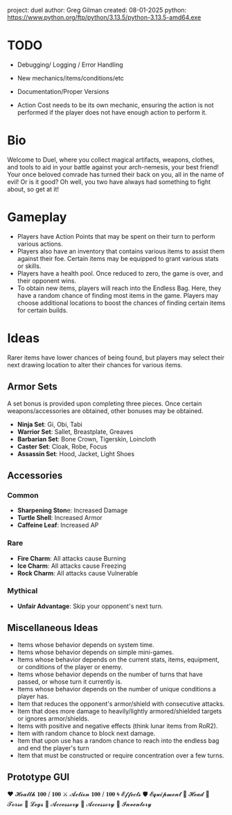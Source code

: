 project: duel
author: Greg Gilman
created: 08-01-2025
python: https://www.python.org/ftp/python/3.13.5/python-3.13.5-amd64.exe

# TODO
- Debugging/ Logging / Error Handling
- New mechanics/items/conditions/etc
- Documentation/Proper Versions

- Action Cost needs to be its own mechanic, ensuring the action is not performed if the player does not have enough action to perform it.

# Bio
Welcome to Duel, where you collect magical artifacts, weapons, clothes, and tools to aid in your battle against your arch-nemesis, your best friend! Your once beloved comrade has turned their back on you, all in the name of evil! Or is it good? Oh well, you two have always had something to fight about, so get at it!

# Gameplay                 
- Players have Action Points that may be spent on their turn to perform various actions.
- Players also have an inventory that contains various items to assist them against their foe. Certain items may be equipped to grant various stats or skills.
- Players have a health pool. Once reduced to zero, the game is over, and their opponent wins.
- To obtain new items, players will reach into the Endless Bag. Here, they have a random chance of finding most items in the game. Players may choose additional locations to boost the chances of finding certain items for certain builds.

# Ideas
Rarer items have lower chances of being found, but players may select their next drawing location to alter their chances for various items.

## Armor Sets
A set bonus is provided upon completing three pieces. Once certain weapons/accessories are obtained, other bonuses may be obtained.
- **Ninja Set**: Gi, Obi, Tabi
- **Warrior Set**: Sallet, Breastplate, Greaves
- **Barbarian Set**: Bone Crown, Tigerskin, Loincloth
- **Caster Set**: Cloak, Robe, Focus
- **Assassin Set**: Hood, Jacket, Light Shoes
        


## Accessories
### Common
- **Sharpening Ston**e: Increased Damage
- **Turtle Shell**: Increased Armor
- **Caffeine Leaf**: Increased AP

### Rare
- **Fire Charm**: All attacks cause Burning
- **Ice Charm**: All attacks cause Freezing
- **Rock Charm**: All attacks cause Vulnerable

### Mythical
- **Unfair Advantage**: Skip your opponent's next turn.

## Miscellaneous Ideas
- Items whose behavior depends on system time.
- Items whose behavior depends on simple mini-games.
- Items whose behavior depends on the current stats, items, equipment, or conditions of the player or enemy.
- Items whose behavior depends on the number of turns that have passed, or whose turn it currently is.
- Items whose behavior depends on the number of unique conditions a player has.
- Item that reduces the opponent's armor/shield with consecutive attacks.
- Item that does more damage to heavily/lightly armored/shielded targets or ignores armor/shields.
- Items with positive and negative effects (think lunar items from RoR2).
- Item with random chance to block next damage.
- Item that upon use has a random chance to reach into the endless bag and end the player's turn
- Item that must be constructed or require concentration over a few turns.

## Prototype GUI
❤️ 𝓗𝓮𝓪𝓵𝓽𝓱 𝟏𝟎𝟎 / 𝟏𝟎𝟎
⚔️ 𝓐𝓬𝓽𝓲𝓸𝓷 𝟏𝟎𝟎 / 𝟏𝟎𝟎
🌀 𝓔𝓯𝓯𝓮𝓬𝓽𝓼
🛡️ 𝓔𝓺𝓾𝓲𝓹𝓶𝓮𝓷𝓽
    👑 𝓗𝓮𝓪𝓭
    🎽 𝓣𝓸𝓻𝓼𝓸
    🦿 𝓛𝓮𝓰𝓼
    💍 𝓐𝓬𝓬𝓮𝓼𝓼𝓸𝓻𝔂
    💍 𝓐𝓬𝓬𝓮𝓼𝓼𝓸𝓻𝔂
👝 𝓘𝓷𝓿𝓮𝓷𝓽𝓸𝓻𝔂



